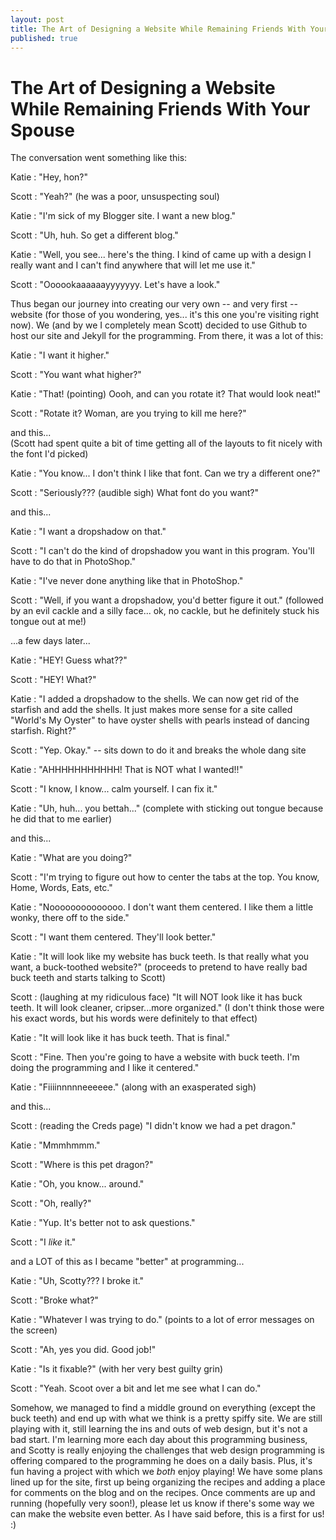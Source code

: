 ```yaml
---
layout: post
title: The Art of Designing a Website While Remaining Friends With Your Spouse
published: true
---
```


The Art of Designing a Website While Remaining Friends With Your Spouse
===================

The conversation went something like this:

Katie
: "Hey, hon?"

Scott
: "Yeah?" (he was a poor, unsuspecting soul)

Katie
: "I'm sick of my Blogger site. I want a new blog."

Scott
: "Uh, huh. So get a different blog."

Katie
: "Well, you see... here's the thing. I kind of came up with a design I really want and I can't find anywhere that will let me
use it."

Scott
: "Oooookaaaaaayyyyyyy. Let's have a look."

Thus began our journey into creating our very own -- and very first -- website (for those of you wondering, yes... it's this 
one you're visiting right now). We (and by we I completely mean Scott) decided to use Github to host our site and Jekyll for the 
programming. From there, it was a lot of this:

Katie
: "I want it higher."

Scott
: "You want what higher?"

Katie
: "That! (pointing) Oooh, and can you rotate it? That would look neat!"

Scott
: "Rotate it? Woman, are you trying to kill me here?"

and this...  
(Scott had spent quite a bit of time getting all of the layouts to fit nicely with the font I'd picked)

Katie
: "You know... I don't think I like that font. Can we try a different one?"

Scott
: "Seriously??? (audible sigh) What font do you want?"

and this... 

Katie
: "I want a dropshadow on that."

Scott
: "I can't do the kind of dropshadow you want in this program. You'll have to do that in PhotoShop."

Katie
: "I've never done anything like that in PhotoShop."

Scott
: "Well, if you want a dropshadow, you'd better figure it out." (followed by an evil cackle and a silly face... ok, no cackle, but he definitely stuck his tongue out at me!)

...a few days later...

Katie
: "HEY! Guess what??"

Scott
: "HEY! What?"

Katie
: "I added a dropshadow to the shells. We can now get rid of the starfish and add the shells. It just makes more sense for a site called "World's My Oyster" to have oyster shells with pearls instead of dancing starfish. Right?"

Scott
: "Yep. Okay." -- sits down to do it and breaks the whole dang site

Katie
: "AHHHHHHHHHHH! That is NOT what I wanted!!"

Scott
: "I know, I know... calm yourself. I can fix it."

Katie
: "Uh, huh... you bettah..." (complete with sticking out tongue because he did that to me earlier)

and this...

Katie
: "What are you doing?"

Scott
: "I'm trying to figure out how to center the tabs at the top. You know, Home, Words, Eats, etc."

Katie
: "Noooooooooooooo. I don't want them centered. I like them a little wonky, there off to the side."

Scott
: "I want them centered. They'll look better."

Katie
: "It will look like my website has buck teeth. Is that really what you want, a buck-toothed website?" (proceeds to pretend to have really bad buck teeth and starts talking to Scott)

Scott
: (laughing at my ridiculous face) "It will NOT look like it has buck teeth. It will look cleaner, cripser...more organized." (I don't think those were his exact words, but his words were definitely to that effect)

Katie
: "It will look like it has buck teeth. That is final."

Scott
: "Fine. Then you're going to have a website with buck teeth. I'm doing the programming and I like it centered."

Katie
: "Fiiiinnnnneeeeee." (along with an exasperated sigh)

and this...

Scott
: (reading the Creds page) "I didn't know we had a pet dragon."

Katie
: "Mmmhmmm."

Scott
: "Where is this pet dragon?"

Katie
: "Oh, you know... around."

Scott
: "Oh, really?"

Katie
: "Yup. It's better not to ask questions."

Scott
: "I _like_ it."

and a LOT of this as I became "better" at programming...

Katie
: "Uh, Scotty??? I broke it."

Scott
: "Broke what?"

Katie
: "Whatever I was trying to do." (points to a lot of error messages on the screen)

Scott
: "Ah, yes you did. Good job!"

Katie
: "Is it fixable?" (with her very best guilty grin)

Scott
: "Yeah. Scoot over a bit and let me see what I can do."

Somehow, we managed to find a middle ground on everything (except the buck teeth) and end up with what we think is a pretty spiffy site.
We are still playing with it, still learning the ins and outs of web design, but it's not a bad start. I'm learning more each day about
this programming business, and Scotty is really enjoying the challenges that web design programming is offering compared to the programming
he does on a daily basis. Plus, it's fun having a project with which we *both* enjoy playing! We have some plans lined up for the site, first up being organizing the recipes and adding a place for comments on the blog
and on the recipes. Once comments are up and running (hopefully very soon!), please let us know if there's some way we can make the website even better. 
As I have said before, this is a first for us! :)